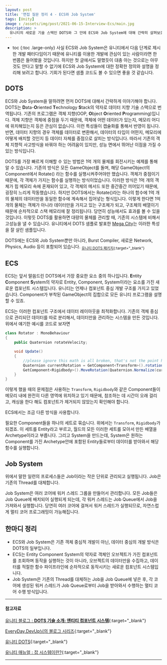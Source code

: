 ```yaml
---
layout: post
title: '면접 질문 정리 4 - ECS와 Job System'
tags: [Unity]
image : /assets/img/post/2021-06-15-Interview-Ecs/main.jpg
description: >
  유니티의 새로운 기술 스택인 DOTS와 그 안에 ECS와 Job System에 대해 간략히 살펴보겠습니다.
---
```


* toc
{:toc .large-only}
사실 ECS와 Job System은 유니티에서 다음 단계로 제시한 개발 패터다임이기 때문에 유니티를 이용한 개발에 관심이 있는 사람이라면 한 번쯤은 들어봤을 것입니다. 하지만 첫 글에서도 말했듯이 대충 아는 것으로는 아무것도 안다고 말할 수 없기에 ECS와 Job System에 대한 정확한 정의와 설명을 정리해 보려고 합니다. 기회가 된다면 샘플 코드도 볼 수 있으면 좋을 것 같습니다.

## DOTS

ECS와 Job System을 말하려면 먼저 DOTS에 대해서 간략하게 이야기해야 합니다. DOTS는 **D**ata-**O**riented **T**echnology **S**tack의 약자로 데이터 지향 기술 스택으로 번역됩니다. 기존의 프로그램은 객체 지향(OOP, **O**bject **O**riented **P**rogramming)입니다. 객체 지향은 객체에 중점을 두기 때문에, 객체에 어떤 데이터가 있는지, 메모리 어디에 위치해있는지 등은 관심이 없습니다. 이런 특성들이 캡슐화를 통해서 반영이 됩니다. 반면, 데이터 지향의 경우 객체를 데이터로 변환해서, 데이터의 타입이 어떤지, 메모리에 어떻게 배치할 것인지 등 데이터 자체를 중점으로 살피는 방식입니다. 따라서 기존의 객체 지향적 사고방식을 바꿔야 하는 어려움이 있지만, 성능 면에서 뛰어난 이점을 가질 수 있는 방식입니다. 

DOTS를 가장 빠르게 이해할 수 있는 방법은 1억 개의 물체를 회전시키는 예제를 통해 알 수 있습니다. 기존의 방식은 모든 GameObject를 돌며, 해당 GameObject의 Component에서 Rotate() 라는 함수를 실행시켜주어야만 했습니다. 객체가 중점이기 때문에, 각 객체가 가지는 함수를 실행하는 방식이었습니다. 이러한 방식은 1억 개의 객체가 힙 메모리 속에 혼재되어 있고, 각 객체의 메서드 또한 중간중간 끼어있기 때문에, 굉장히 느리게 작동했습니다. 하지만 DOTS에서는 Rotate()라는 하나의 함수에 1억 개의 물체의 데이터만을 동일한 함수에 계속해서 집어넣는 형식입니다. 이렇게 한다면 1억 개의 물체는 객체가 아니라 데이터만을 가지고 있는 구조체가 되고, 구조체의 배열이기 때문에 순차적으로 스택 메모리에 잘 정리됩니다. 당연히 성능에서도 효과를 볼 수 있을 것입니다. 이렇듯 DOTS를 활용하면 대량의 물체를 관리할 때, 기존의 시스템에 비해서 고성능을 낼 수 있습니다. 유니티에서 DOTS 샘플로 발표한 [Mega City](https://unity.com/kr/megacity)는 이러한 특성을 잘 살린 샘플입니다.

DOTS에는 ECS와 Job System뿐만 아니라, Burst Compiler, 새로운 Network, Physics, Audio 등이 포함되어 있습니다. <sub>[유니티 DOTS 패키지](https://unity.com/kr/dots/packages#dots-runtime-preview){:target="_blank"}</sub>

## ECS

ECS는 앞서 말씀드린 DOTS에서 가장 중요한 요소 중의 하나입니다. **E**ntity **C**omponent **S**ystem의 약자로 Entity, Component, System이라는 요소를 가진 새로운 컴포넌트 시스템입니다. 유니티는 언제나 컴포넌트 중심 개발 구조를 가지고 있었습니다. Component가 부착된 GameObject의 집합으로 모든 유니티 프로그램을 설명할 수 있죠. 

ECS는 이러한 컴포넌트 구조에서 데이터 레이아웃을 최적화합니다. 기존의 객체 중심으로 관리되던 데이터를 따로 분리해서, 데이터만을 관리하는 시스템을 만든 것입니다. 위에서 얘기한 예시를 코드로 보자면 

```csharp
class Rotator : MonoBehaviour
{
	public Quaternion rotateVelocity;

	void Update()
	{
		//please ignore this math is all broken, that's not the point here :)
		Quaternion currentRotation = GetComponent<Transform>().rotation;
		GetComponent<Rigidbody>().MoveRotation(Quaternion.Normalize(currentRotation * rotateVelocity));
	}
}
```

이렇게 했을 때의 문제점은 사용하는 `Transform`, `Rigidbody`와 같은 Component들이 메모리 내에 완전히 다른 영역에 위치하고 있기 때문에, 참조하는 데 시간이 오래 걸리고, 캐싱을 한다 해도 컴포넌트가 제거되지 않았는지 확인해야 합니다. 

ECS에서는 조금 다른 방식을 사용합니다.

필요한 Component들을 하나의 세트로 묶습니다. 위에서는 `Transform`, `Rigidbody`가 되겠죠. 이 세트를 Entity라고 부르고, 월드의 모든 이러한 세트를 모아서 만든 배열을 Archetype이라고 부릅니다. 그리고 System을 만드는데, System은 원하는 Component를 가진 Archetype안에 포함된 Entity들로부터 데이터를 받아와서 해당 함수를 실행합니다.

## Job System

위에서 말한 일련의 프로세스들은 Job이라는 작은 단위로 관리되고 실행됩니다. Job은 기존의 Thread를 대체합니다. 

Job System은 여러 코어에 워커 스레드 그룹을 만들어서 관리합니다. 모든 Job들은 Job Queue에 배치되어 실행되게 되는데, 각 워커 스레드는 Job Queue에서 Job을 가져와서 실행합니다. 당연히 여러 코어에 걸쳐서 워커 스레드가 실행되므로, 자연스럽게 멀티 코어 프로그래밍이 가능해집니다.

## 한마디 정리

- ECS와 Job System은 기존 객체 중심적 개발이 아닌, 데이터 중심의 개발 방식은 DOTS의 일부입니다.
- ECS는 Entity Component System의 약자로 객체인 오브젝트가 가진 컴포넌트를 조회하며 동작을 실행하는 것이 아니라, 오브젝트의 데이터만을 수집하고, 데이터를 적절한 함수 파이프라인에 순차적으로 동작시키는 새로운 컴포넌트 시스템입니다.
- Job System은 기존의 Thread를 대체하는 Job을 Job Queue에 넣은 후, 각 코어에 생성된 워커 스레드가 Job Queue로부터 Job을 받아와서 수행하는 멀티 코어 수행 방식입니다.

---

#### 참고자료

[유니티 블로그 : **DOTS 기술 소개: 엔티티 컴포넌트 시스템**](https://blog.unity.com/kr/technology/on-dots-entity-component-system){:target="_blank"}

[EveryDay.DevUp님의 블로그 시리즈](https://everyday-devup.tistory.com/67){:target="_blank"}

[유니티 DOTS](https://unity.com/kr/dots){:target="_blank"}

[유니티 매뉴얼 : 잡 시스템이란?](https://docs.unity3d.com/kr/current/Manual/JobSystemJobSystems.html){:target="_blank"}

---